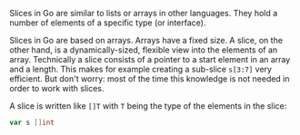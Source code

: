 Slices in Go are similar to lists or arrays in other languages. They hold a number of elements of a specific type (or interface).

Slices in Go are based on arrays. Arrays have a fixed size. A slice, on the other hand, is a dynamically-sized, flexible view into the elements of an array.
Technically a slice consists of a pointer to a start element in an array and a length. This makes for example creating a sub-slice `s[3:7]` very efficient.
But don't worry: most of the time this knowledge is not needed in order to work with slices.

A slice is written like `[]T` with `T` being the type of the elements in the slice:

```go
var s []int
```